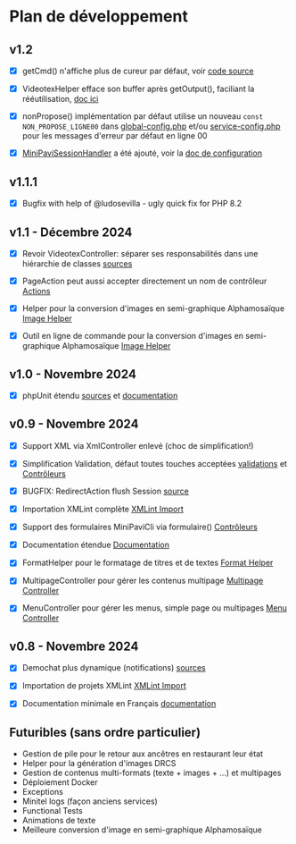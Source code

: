 # Plan de développement


## v1.2
 - [X] getCmd() n'affiche plus de cureur par défaut, voir [code source](../../src/cmd/ZoneSaisieCmd.php)
 - [X] VideotexHelper efface son buffer après getOutput(), faciliant la rééutilisation, [doc ici](./Videotex-helper.md)
 - [X] nonPropose() implémentation par défaut utilise un nouveau `const NON_PROPOSE_LIGNE00` dans [global-config.php](../../services/global-config.php) et/ou [service-config.php](../../services/demochat/service-config.php) pour les messages d'erreur par défaut en ligne 00
 - [X] [MiniPaviSessionHandler](../../src/handlers/MiniPaviSessionHandler.php) a été ajouté, voir la [doc de configuration](./Configurations.md)


## v1.1.1
- [X] Bugfix with help of @ludosevilla - ugly quick fix for PHP 8.2


## v1.1 - Décembre 2024
- [X] Revoir VideotexController: séparer ses responsabilités dans une hiérarchie de classes [sources](../../src/controllers/hierarchy/)
- [X] PageAction peut aussi accepter directement un nom de contrôleur [Actions](./Actions.md)
- [X] Helper pour la conversion d'images en semi-graphique Alphamosaïque [Image Helper](./Image-helper.md)
- [X] Outil en ligne de commande pour la conversion d'images en semi-graphique Alphamosaïque [Image Helper](./Image-helper.md)


## v1.0 - Novembre 2024
- [X] phpUnit étendu [sources](../../tests/) et [documentation](./Local-execution.md)


## v0.9 - Novembre 2024
- [X] Support XML via XmlController enlevé (choc de simplification!)
- [X] Simplification Validation, défaut toutes touches acceptées [validations](./Validation-helper.md) et [Contrôleurs](./Controllers.md)
- [X] BUGFIX: RedirectAction flush Session [source](../../src/actions/RedirectAction.php)
- [X] Importation XMLint complète [XMLint Import](./XMLint-transition.md)
- [X] Support des formulaires MiniPaviCli via formulaire() [Contrôleurs](./Controllers.md)
- [X] Documentation étendue [Documentation](./README.md)
- [X] FormatHelper pour le formatage de titres et de textes [Format Helper](./Format-helper.md)
- [X] MultipageController pour gérer les contenus multipage [Multipage Controller](./Multipagecontroller.md)
- [X] MenuController pour gérer les menus, simple page ou multipages [Menu Controller](./Menucontroller.md)


## v0.8 - Novembre 2024
- [x] Demochat plus dynamique (notifications) [sources](../../services/demochat/controllers/)
- [x] Importation de projets XMLint [XMLint Import](./XMLint-transition.md)
- [x] Documentation minimale en Français [documentation](./README.md)


## Futuribles (sans ordre particulier)
- Gestion de pile pour le retour aux ancêtres en restaurant leur état
- Helper pour la génération d'images DRCS
- Gestion de contenus multi-formats (texte + images + ...) et multipages
- Déploiement Docker
- Exceptions
- Minitel logs (façon anciens services)
- Functional Tests
- Animations de texte
- Meilleure conversion d'image en semi-graphique Alphamosaïque
